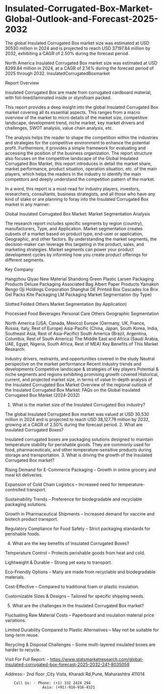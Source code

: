 # Insulated-Corrugated-Box-Market-Global-Outlook-and-Forecast-2025-2032

The global Insulated Corrugated Box market size was estimated at USD 30530 million in 2024 and is projected to reach USD 37197.84 million by 2032, exhibiting a CAGR of 2.50% during the forecast period.

North America Insulated Corrugated Box market size was estimated at USD 8299.84 million in 2024, at a CAGR of 2.14% during the forecast period of 2025 through 2032.
InsulatedCorrugatedBoxmarket

Report Overview

Insulated Corrugated Box are made from corrugated cardboard material, with foil-lined/laminated inside or styrofoam packed.

This report provides a deep insight into the global Insulated Corrugated Box market covering all its essential aspects. This ranges from a macro overview of the market to micro details of the market size, competitive landscape, development trend, niche market, key market drivers and challenges, SWOT analysis, value chain analysis, etc.

The analysis helps the reader to shape the competition within the industries and strategies for the competitive environment to enhance the potential profit. Furthermore, it provides a simple framework for evaluating and accessing the position of the business organization. The report structure also focuses on the competitive landscape of the Global Insulated Corrugated Box Market, this report introduces in detail the market share, market performance, product situation, operation situation, etc. of the main players, which helps the readers in the industry to identify the main competitors and deeply understand the competition pattern of the market.

In a word, this report is a must-read for industry players, investors, researchers, consultants, business strategists, and all those who have any kind of stake or are planning to foray into the Insulated Corrugated Box market in any manner.

Global Insulated Corrugated Box Market: Market Segmentation Analysis

The research report includes specific segments by region (country), manufacturers, Type, and Application. Market segmentation creates subsets of a market based on product type, end-user or application, Geographic, and other factors. By understanding the market segments, the decision-maker can leverage this targeting in the product, sales, and marketing strategies. Market segments can power your product development cycles by informing how you create product offerings for different segments.

Key Company

Hangzhou Qiyao New Material
Shandong Green Plastic
Larsen Packaging Products
Deluxe Packaging
Associated Bag
Albert Paper Products
Yamakoh
Rengo
Oji Holdings Corporation
Shanghai DE Printed Box
Cascades
Ice Brix Gel Packs
Kite Packaging
LM Packaging
Market Segmentation (by Type)

Slotted
Folded
Others
Market Segmentation (by Application)

Processed Food
Beverages
Personal Care
Others
Geographic Segmentation

North America (USA, Canada, Mexico)
Europe (Germany, UK, France, Russia, Italy, Rest of Europe)
Asia-Pacific (China, Japan, South Korea, India, Southeast Asia, Rest of Asia-Pacific)
South America (Brazil, Argentina, Columbia, Rest of South America)
The Middle East and Africa (Saudi Arabia, UAE, Egypt, Nigeria, South Africa, Rest of MEA)
Key Benefits of This Market Research:

Industry drivers, restraints, and opportunities covered in the study
Neutral perspective on the market performance
Recent industry trends and developments
Competitive landscape & strategies of key players
Potential & niche segments and regions exhibiting promising growth covered
Historical, current, and projected market size, in terms of value
In-depth analysis of the Insulated Corrugated Box Market
Overview of the regional outlook of the Insulated Corrugated Box Market:
FAQs on the Global Insulated Corrugated Box Market (2024-2032)

1. What is the market size of the Insulated Corrugated Box industry?

The global Insulated Corrugated Box market was valued at USD 30,530 million in 2024 and is projected to reach USD 38,127.79 million by 2032, growing at a CAGR of 2.50% during the forecast period.
2. What are Insulated Corrugated Boxes?

Insulated corrugated boxes are packaging solutions designed to maintain temperature stability for perishable goods. They are commonly used for food, pharmaceuticals, and other temperature-sensitive products during storage and transportation.
3. What is driving the growth of the Insulated Corrugated Box market?

Rising Demand for E-Commerce Packaging – Growth in online grocery and meal kit deliveries.

Expansion of Cold Chain Logistics – Increased need for temperature-controlled transport.

Sustainability Trends – Preference for biodegradable and recyclable packaging solutions.

Growth in Pharmaceutical Shipments – Increased demand for vaccine and biotech product transport.

Regulatory Compliance for Food Safety – Strict packaging standards for perishable foods.

4. What are the key benefits of Insulated Corrugated Boxes?

Temperature Control – Protects perishable goods from heat and cold.

Lightweight & Durable – Strong yet easy to transport.

Eco-Friendly Options – Many are made from recyclable and biodegradable materials.

Cost-Effective – Compared to traditional foam or plastic insulation.

Customizable Sizes & Designs – Tailored for specific shipping needs.

5. What are the challenges in the Insulated Corrugated Box market?

Fluctuating Raw Material Costs – Paperboard and insulation material price variations.

Limited Durability Compared to Plastic Alternatives – May not be suitable for long-term reuse.

Recycling & Disposal Challenges – Some multi-layered insulated boxes are harder to recycle.

Visit For Full Report: - https://www.statsmarketresearch.com/global-insulated-corrugated-box-forecast-2025-2032-241-8035058



Address:- 2nd floor ,City Vista, Kharadi Rd,Pune, Maharashtra 411014

        Call Us: - Phone: (+1) 332 2424 294
                     Asia: (+91)-916-916-4321
